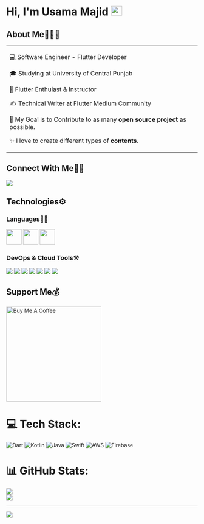 # Hi, I'm Usama Majid <img src="https://github.com/TheDudeThatCode/TheDudeThatCode/blob/master/Assets/Hi.gif" width="29px" height="25px">

## About Me🧑🏼‍💻

<table>
  <tr>
    <td valign="center">
      
💻 Software Engineer - Flutter Developer            
      
🎓 Studying at University of Central Punjab

🌱 Flutter Enthuiast & Instructor

✍️ Technical Writer at Flutter Medium Community

🎯 My Goal is to Contribute to as many **open source project** as possible.

✨ I love to create different types of **contents**.

    
  </tr>
  </table>


## Connect With Me👋🏼

<p align="left">  
<a href="https://www.linkedin.com/in/usama-majid-20a0b8232/" target="blank"><img src="https://img.icons8.com/color/35/000000/linkedin.png"/></a>
</p>
    
## Technologies⚙️

### Languages✍🏼

<img src="https://img.icons8.com/color/344/flutter.png" height= "40px" width= "40px" /> <img src="https://img.icons8.com/color/452/dart.png" height= "40px" width= "40px" /> <img src="https://img.icons8.com/color/35/000000/c-plus-plus-logo.png" height= "40px" width= "40px" />

### DevOps & Cloud Tools⚒️

<img src="https://img.icons8.com/fluency/35/000000/visual-studio-code-2019.png"/> <img src="https://img.icons8.com/color/35/000000/intellij-idea.png"/> <img src="https://img.icons8.com/color/35/000000/google-cloud.png"/> <img src="https://img.icons8.com/color/35/000000/figma--v2.png"/> <img src="https://img.icons8.com/color/35/000000/git.png"/> <img src="https://img.icons8.com/color/35/000000/github.png"/> <img src="https://img.icons8.com/cute-clipart/35/000000/canva.png"/> 


## Support Me💰

<a href="https://www.buymeacoffee.com/usamamajid" target="_blank"><img src="https://cdn.buymeacoffee.com/buttons/v2/default-yellow.png" alt="Buy Me A Coffee" width="250" ></a>


# 💻 Tech Stack:
![Dart](https://img.shields.io/badge/dart-%230175C2.svg?style=for-the-badge&logo=dart&logoColor=white) ![Kotlin](https://img.shields.io/badge/kotlin-%237F52FF.svg?style=for-the-badge&logo=kotlin&logoColor=white) ![Java](https://img.shields.io/badge/java-%23ED8B00.svg?style=for-the-badge&logo=openjdk&logoColor=white) ![Swift](https://img.shields.io/badge/swift-F54A2A?style=for-the-badge&logo=swift&logoColor=white) ![AWS](https://img.shields.io/badge/AWS-%23FF9900.svg?style=for-the-badge&logo=amazon-aws&logoColor=white) ![Firebase](https://img.shields.io/badge/firebase-%23039BE5.svg?style=for-the-badge&logo=firebase)

# 📊 GitHub Stats:
![](https://github-readme-streak-stats.herokuapp.com/?user=Usamamajid13&theme=dracula&hide_border=false)<br/>
![](https://github-readme-stats.vercel.app/api/top-langs/?username=Usamamajid13&theme=dracula&hide_border=false&include_all_commits=true&count_private=true&layout=compact)

---
[![](https://visitcount.itsvg.in/api?id=Usamamajid13&icon=0&color=0)](https://visitcount.itsvg.in)

<!-- Proudly created with GPRM ( https://gprm.itsvg.in ) -->
